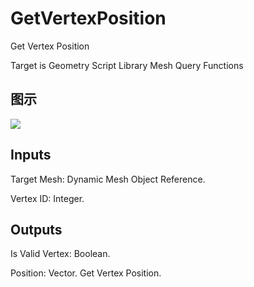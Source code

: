 # GetVertexPosition

Get Vertex Position

Target is Geometry Script Library Mesh Query Functions

## 图示

![]($-20221218-19121268.png)

## Inputs

Target Mesh: Dynamic Mesh Object Reference.

Vertex ID: Integer.  

## Outputs

Is Valid Vertex: Boolean.

Position: Vector. Get Vertex Position.

